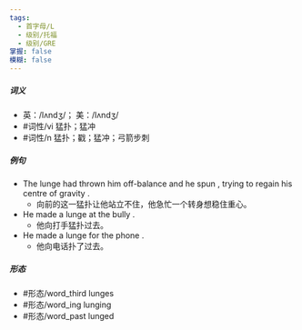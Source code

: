 ```yaml
---
tags:
  - 首字母/L
  - 级别/托福
  - 级别/GRE
掌握: false
模糊: false
---
```

##### 词义
- 英：/lʌndʒ/； 美：/lʌndʒ/
- #词性/vi  猛扑；猛冲
- #词性/n  猛扑；戳；猛冲；弓箭步刺
##### 例句
- The lunge had thrown him off-balance and he spun , trying to regain his centre of gravity .
	- 向前的这一猛扑让他站立不住，他急忙一个转身想稳住重心。
- He made a lunge at the bully .
	- 他向打手猛扑过去。
- He made a lunge for the phone .
	- 他向电话扑了过去。
##### 形态
- #形态/word_third lunges
- #形态/word_ing lunging
- #形态/word_past lunged
